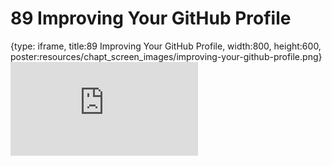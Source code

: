 # 89 Improving Your GitHub Profile
 
{type: iframe, title:89 Improving Your GitHub Profile, width:800, height:600, poster:resources/chapt_screen_images/improving-your-github-profile.png}
![](https://datatrail-jhu.github.io/DataTrail/no_toc/improving-your-github-profile.html)
 

 
